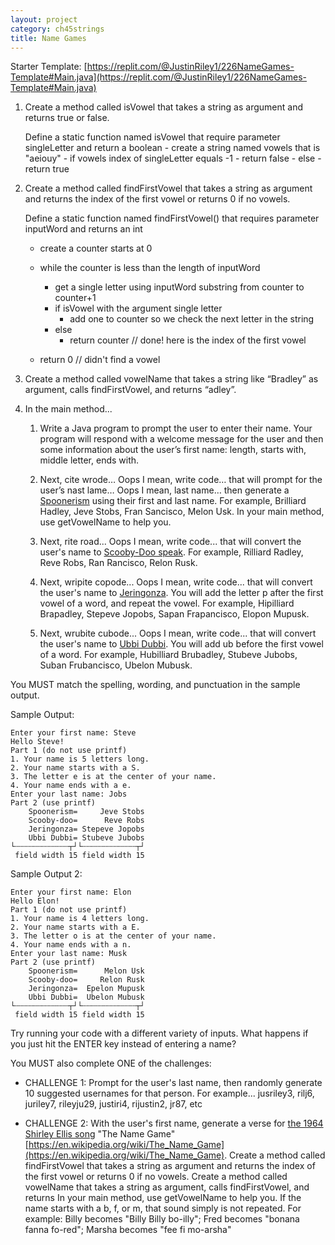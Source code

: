 ```yaml
---
layout: project
category: ch45strings
title: Name Games
---
```

Starter Template: [https://replit.com/@JustinRiley1/226NameGames-Template#Main.java](https://replit.com/@JustinRiley1/226NameGames-Template#Main.java)

1. Create a method called isVowel that takes a string as argument and returns true or false.

    Define a static function named isVowel that require parameter singleLetter and return a boolean
        - create a string named vowels that is "aeiouy"
        - if vowels index of singleLetter equals -1
            - return false
        - else
            - return true 

1. Create a method called findFirstVowel that takes a string as argument and returns the index of the first vowel or returns 0 if no vowels. 

    Define a static function named findFirstVowel() that requires parameter inputWord and returns an int
    
      - create a counter starts at 0
      - while the counter is less than the length of inputWord
        - get a single letter using inputWord substring from counter to counter+1
        - if isVowel with the argument single letter
          - add one to counter so we check the next letter in the string
        - else
          - return counter // done! here is the index of the first vowel

      - return 0 // didn't find a vowel

1. Create a method called vowelName that takes a string like “Bradley” as argument, calls findFirstVowel, and returns “adley”.

1. In the main method...
 
    1. Write a Java program to prompt the user to enter their name. Your program will respond with a welcome message for the user and then some information about the user’s first name: length, starts with, middle letter, ends with.

    1. Next, cite wrode… Oops I mean, write code… that will prompt for the user’s nast lame… Oops I mean, last name… then generate a [Spoonerism](https://en.wikipedia.org/wiki/Spoonerism) using their first and last name. For example, Brilliard Hadley, Jeve Stobs, Fran Sancisco, Melon Usk.  In your main method, use getVowelName to help you.

    1. Next, rite road... Oops I mean, write code... that will convert the user's name to [Scooby-Doo speak](https://www.neatorama.com/2014/03/11/We-Finally-Have-a-Name-for-Scooby-Doos-Speech-Disorder/). For example, Rilliard Radley, Reve Robs, Ran Rancisco, Relon Rusk.

    1. Next, wripite copode... Oops I mean, write code... that will convert the user's name to [Jeringonza](https://en.wikipedia.org/wiki/Jeringonza). You will add the letter p after the first vowel of a word, and repeat the vowel. For example, Hipilliard Brapadley, Stepeve Jopobs, Sapan Frapancisco, Elopon Mupusk.

    1. Next, wrubite cubode... Oops I mean, write code... that will convert the user's name to [Ubbi Dubbi](https://en.wikipedia.org/wiki/Ubbi_dubbi). You will add ub before the first vowel of a word. For example, Hubilliard Brubadley, Stubeve Jubobs, Suban Frubancisco, Ubelon Mubusk.






You MUST match the spelling, wording, and punctuation in the sample output.

Sample Output:
```
Enter your first name: Steve
Hello Steve!
Part 1 (do not use printf)
1. Your name is 5 letters long.
2. Your name starts with a S.
3. The letter e is at the center of your name.
4. Your name ends with a e.
Enter your last name: Jobs
Part 2 (use printf)
    Spoonerism=     Jeve Stobs
    Scooby-doo=      Reve Robs
    Jeringonza= Stepeve Jopobs
    Ubbi Dubbi= Stubeve Jubobs
└┄┄┄┄┄┄┄┄┄┄┄┄┬┘└┄┄┄┄┄┄┄┄┄┄┄┄┬┘
 field width 15 field width 15
```

Sample Output 2:
```
Enter your first name: Elon
Hello Elon!
Part 1 (do not use printf)
1. Your name is 4 letters long.
2. Your name starts with a E.
3. The letter o is at the center of your name.
4. Your name ends with a n.
Enter your last name: Musk
Part 2 (use printf)
    Spoonerism=      Melon Usk
    Scooby-doo=     Relon Rusk
    Jeringonza=  Epelon Mupusk
    Ubbi Dubbi=  Ubelon Mubusk
└┄┄┄┄┄┄┄┄┄┄┄┄┬┘└┄┄┄┄┄┄┄┄┄┄┄┄┬┘
 field width 15 field width 15
```

Try running your code with a different variety of inputs. What happens if you just hit the ENTER key instead of entering a name?

You MUST also complete ONE of the challenges:

  - CHALLENGE 1: Prompt for the user's last name, then randomly generate 10 suggested usernames for that person. For example... jusriley3, rilj6, juriley7, rileyju29, justiri4, rijustin2, jr87, etc

  - CHALLENGE 2: With the user's first name, generate a verse for [the 1964 Shirley Ellis song](https://drive.google.com/open?id=1NehR20x0yzheTYAEYxJ5W9-D6hbEbuqT) "The Name Game" [https://en.wikipedia.org/wiki/The_Name_Game](https://en.wikipedia.org/wiki/The_Name_Game). Create a method called findFirstVowel that takes a string as argument and returns the index of the first vowel or returns 0 if no vowels. Create a method called vowelName that takes a string as argument, calls findFirstVowel, and returns  In your main method, use getVowelName to help you. If the name starts with a b, f, or m, that sound simply is not repeated. For example: Billy becomes "Billy Billy bo-illy"; Fred becomes "bonana fanna fo-red"; Marsha becomes "fee fi mo-arsha"
